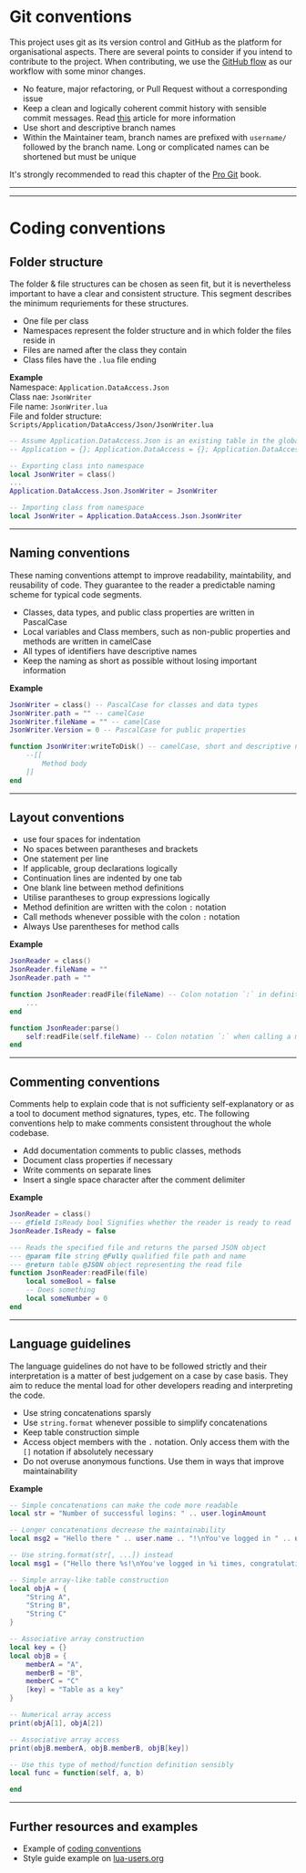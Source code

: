 # Git conventions
This project uses git as its version control and GitHub as the platform for organisational aspects. There are several points to consider if you intend to contribute to the project. When contributing, we use the [GitHub flow](https://docs.github.com/en/get-started/quickstart/github-flow) as our workflow with some minor changes.

- No feature, major refactoring, or Pull Request without a corresponding issue
- Keep a clean and logically coherent commit history with sensible commit messages. Read [this](https://initialcommit.com/blog/git-commit-messages-best-practices) article for more information
- Use short and descriptive branch names
- Within the Maintainer team, branch names are prefixed with `username/` followed by the branch name. Long or complicated names can be shortened but must be unique

It's strongly recommended to read this chapter of the [Pro Git](https://git-scm.com/book/en/v2/Distributed-Git-Contributing-to-a-Project) book.

---
---
# Coding conventions
## Folder structure
The folder & file structures can be chosen as seen fit, but it is nevertheless important to have a clear and consistent structure. This segment describes the minimum requriements for these structures.

- One file per class
- Namespaces represent the folder structure and in which folder the files reside in
- Files are named after the class they contain
- Class files have the `.lua` file ending

**Example**  
Namespace: `Application.DataAccess.Json`  
Class nae: `JsonWriter`  
File name: `JsonWriter.lua`  
File and folder structure: `Scripts/Application/DataAccess/Json/JsonWriter.lua`

```lua
-- Assume Application.DataAccess.Json is an existing table in the global environment
-- Application = {}; Application.DataAccess = {}; Application.DataAccess.Json = {};

-- Exporting class into namespace
local JsonWriter = class()
...
Application.DataAccess.Json.JsonWriter = JsonWriter
```
```lua
-- Importing class from namespace
local JsonWriter = Application.DataAccess.Json.JsonWriter
```
---
## Naming conventions
These naming conventions attempt to improve readability, maintability, and reusability of code. They guarantee to the reader a predictable naming scheme for typical code segments.

- Classes, data types, and public class properties are written in PascalCase
- Local variables and Class members, such as non-public properties and methods are written in camelCase
- All types of identifiers have descriptive names
- Keep the naming as short as possible without losing important information

**Example**
```lua
JsonWriter = class() -- PascalCase for classes and data types
JsonWriter.path = "" -- camelCase
JsonWriter.fileName = "" -- camelCase
JsonWriter.Version = 0 -- PascalCase for public properties

function JsonWriter:writeToDisk() -- camelCase, short and descriptive name
    --[[
        Method body
    ]]
end
```
---
## Layout conventions
- use four spaces for indentation
- No spaces between parantheses and brackets
- One statement per line
- If applicable, group declarations logically
- Continuation lines are indented by one tab
- One blank line between method definitions
- Utilise parantheses to group expressions logically
- Method definition are written with the colon `:` notation
- Call methods whenever possible with the colon `:` notation
- Always Use parentheses for method calls

**Example**
```lua
JsonReader = class()
JsonReader.fileName = ""
JsonReader.path = ""

function JsonReader:readFile(fileName) -- Colon notation `:` in definition
    ...
end

function JsonReader:parse()
    self:readFile(self.fileName) -- Colon notation `:` when calling a method, `()` are required
end
```
---
## Commenting conventions
Comments help to explain code that is not sufficienty self-explanatory or as a tool to document method signatures, types, etc.
The following conventions help to make comments consistent throughout the whole codebase.

- Add documentation comments to public classes, methods
- Document class properties if necessary
- Write comments on separate lines
- Insert a single space character after the comment delimiter

**Example**
```lua
JsonReader = class()
--- @field IsReady bool Signifies whether the reader is ready to read
JsonReader.IsReady = false

--- Reads the specified file and returns the parsed JSON object
--- @param file string @Fully qualified file path and name
--- @return table @JSON object representing the read file
function JsonReader:readFile(file)
    local someBool = false
    -- Does something
    local someNumber = 0
end
```
---
## Language guidelines
The language guidelines do not have to be followed strictly and their interpretation is a matter of best judgement on a case by case basis. They aim to reduce the mental load for other developers reading and interpreting the code.

- Use string concatenations sparsly
- Use `string.format` whenever possible to simplify concatenations
- Keep table construction simple
- Access object members with the `.` notation. Only access them with the `[]` notation if absolutely necessary
- Do not overuse anonymous functions. Use them in ways that improve maintainability

**Example**
```lua
-- Simple concatenations can make the code more readable
local str = "Number of successful logins: " .. user.loginAmount

-- Longer concatenations decrease the maintainability
local msg2 = "Hello there " .. user.name .. "!\nYou've logged in " .. user.loginAmount .. " times, congratulations!"

-- Use string.format(str[, ...]) instead
local msg1 = ("Hello there %s!\nYou've logged in %i times, congratulations!"):format(user.name, user.loginAmount)
```

```lua
-- Simple array-like table construction
local objA = {
    "String A",
    "String B",
    "String C"
}

-- Associative array construction
local key = {}
local objB = {
    memberA = "A",
    memberB = "B",
    memberC = "C"
    [key] = "Table as a key"
}
```
```lua
-- Numerical array access
print(objA[1], objA[2])

-- Associative array access
print(objB.memberA, objB.memberB, objB[key])
```
```lua
-- Use this type of method/function definition sensibly
local func = function(self, a, b)

end
```
---
## Further resources and examples
- Example of [coding conventions](https://www.mediawiki.org/wiki/Manual:Coding_conventions/Lua)
- Style guide example on [lua-users.org](https://lua-users.org/wiki/LuaStyleGuide)
